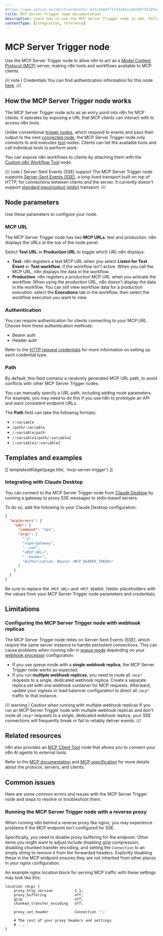 ```yaml
---
#https://www.notion.so/n8n/Frontmatter-432c2b8dff1f43d4b1c8d20075510fe4
title: MCP Server Trigger node documentation
description: Learn how to use the MCP Server Trigger node in n8n. Follow technical documentation to integrate the MCP Server Trigger node into your workflows.
contentType: [integration, reference]
---
```


# MCP Server Trigger node

Use the MCP Server Trigger node to allow n8n to act as a [Model Context Protocol (MCP)](https://modelcontextprotocol.io/introduction) server, making n8n tools and workflows available to MCP clients.

///  note  | Credentials
You can find authentication information for this node [here](/integrations/builtin/credentials/httprequest.md).
///

## How the MCP Server Trigger node works

The MCP Server Trigger node acts as an entry point into n8n for MCP clients. It operates by exposing a URL that MCP clients can interact with to access n8n tools.

Unlike conventional [trigger nodes](/glossary.md#trigger-node-n8n), which respond to events and pass their output to the next [connected node](/workflows/components/connections.md), the MCP Server Trigger node only connects to and executes [tool](/advanced-ai/examples/understand-tools.md) nodes. Clients can list the available tools and call individual tools to perform work.

You can expose n8n workflows to clients by attaching them with the [Custom n8n Workflow Tool](/integrations/builtin/cluster-nodes/sub-nodes/n8n-nodes-langchain.toolworkflow.md) node.

/// note | Server-Sent Events (SSE) support
The MCP Server Trigger node supports [Server-Sent Events (SSE)](https://modelcontextprotocol.io/docs/concepts/transports#server-sent-events-sse), a long-lived transport built on top of HTTP, for connections between clients and the server. It currently doesn't support [standard input/output (stdio)](https://modelcontextprotocol.io/docs/concepts/transports#standard-input%2Foutput-stdio) transport.
///

## Node parameters

Use these parameters to configure your node.

### MCP URL

The MCP Server Trigger node has two **MCP URLs**: test and production. n8n displays the URLs at the top of the node panel.

Select **Test URL** or **Production URL** to toggle which URL n8n displays.

* **Test**: n8n registers a test MCP URL when you select **Listen for Test Event** or **Test workflow**, if the workflow isn't active. When you call the MCP URL, n8n displays the data in the workflow.
* **Production**: n8n registers a production MCP URL when you activate the workflow. When using the production URL, n8n doesn't display the data in the workflow. You can still view workflow data for a production execution: select the **Executions** tab in the workflow, then select the workflow execution you want to view.

### Authentication

You can require authentication for clients connecting to your MCP URL. Choose from these authentication methods:

- Bearer auth
- Header auth

Refer to the [HTTP request credentials](/integrations/builtin/credentials/httprequest.md) for more information on setting up each credential type.

### Path

By default, this field contains a randomly generated MCP URL path, to avoid conflicts with other MCP Server Trigger nodes. 

You can manually specify a URL path, including adding route parameters. For example, you may need to do this if you use n8n to prototype an API and want consistent endpoint URLs.

The **Path** field can take the following formats:

- `/:variable`
- `/path/:variable`
- `/:variable/path`
- `/:variable1/path/:variable2`
- `/:variable1/:variable2`

## Templates and examples

<!-- see https://www.notion.so/n8n/Pull-in-templates-for-the-integrations-pages-37c716837b804d30a33b47475f6e3780 -->
[[ templatesWidget(page.title, 'mcp-server-trigger') ]]

### Integrating with Claude Desktop

You can connect to the MCP Server Trigger node from [Claude Desktop](https://claude.ai/download) by running a gateway to proxy SSE messages to stdio-based servers.

To do so, add the following to your Claude Desktop configuration:

```json
{
  "mcpServers": {
    "n8n": {
      "command": "npx",
      "args": [
        "-y",
        "supergateway",
        "--sse",
        "<MCP_URL>",
        "--header",
        "Authorization: Bearer <MCP_BEARER_TOKEN>"
      ]
    }
  }
}
```

Be sure to replace the `<MCP_URL>` and `<MCP_BEARER_TOKEN>` placeholders with the values from your MCP Server Trigger node parameters and credentials.

## Limitations

### Configuring the MCP Server Trigger node with webhook replicas

The MCP Server Trigger node relies on Server-Sent Events (SSE), which require the same server instance to handle persistent connections. This can cause problems when running n8n in [queue mode](/hosting/scaling/queue-mode.md) depending on your [webhook processor](/hosting/scaling/queue-mode.md#webhook-processors) configuration:

* If you use queue mode with a **single webhook replica**, the MCP Server Trigger node works as expected.
* If you run **multiple webhook replicas**, you need to route all `/mcp*` requests to a single, dedicated webhook replica. Create a separate replica set with one webhook container for MCP requests. Afterward, update your ingress or load balancer configuration to direct all `/mcp*` traffic to that instance.

/// warning | Caution when running with multiple webhook replicas
If you run an MCP Server Trigger node with multiple webhook replicas and don't route all `/mcp*` requests to a single, dedicated webhook replica, your SSE connections will frequently break or fail to reliably deliver events.
///

## Related resources

n8n also provides an [MCP Client Tool](/integrations/builtin/cluster-nodes/sub-nodes/n8n-nodes-langchain.toolmcp.md) node that allows you to connect your n8n AI agents to external tools.

Refer to the [MCP documentation](https://modelcontextprotocol.io/introduction) and [MCP specification](https://modelcontextprotocol.io/specification/) for more details about the protocol, servers, and clients.

## Common issues

Here are some common errors and issues with the MCP Server Trigger node and steps to resolve or troubleshoot them.

### Running the MCP Server Trigger node with a reverse proxy

When running n8n behind a reverse proxy like nginx, you may experience problems if the MCP endpoint isn't configured for SSE.

Specifically, you need to disable proxy buffering for the endpoint. Other items you might want to adjust include disabling gzip compression, disabling chunked transfer encoding, and setting the `Connection` to an empty string to remove it from the forwarded headers. Explicitly disabling these in the MCP endpoint ensures they are not inherited from other places in your nginx configuration.

An example nginx location block for serving MCP traffic with these settings may look like this:

```
location /mcp/ {
    proxy_http_version          1.1;
    proxy_buffering             off;
    gzip                        off;
    chunked_transfer_encoding   off;

    proxy_set_header            Connection '';

    # The rest of your proxy headers and settings
    # . . .
}
```
